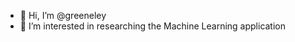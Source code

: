 - 👋 Hi, I’m @greeneley
- 👀 I’m interested in researching the Machine Learning application 

<!---
greeneley/greeneley is a ✨ special ✨ repository because its `README.md` (this file) appears on your GitHub profile.
You can click the Preview link to take a look at your changes.
--->

